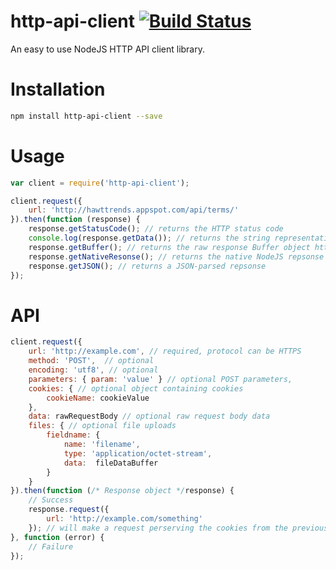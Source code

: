# http-api-client [![Build Status](https://travis-ci.org/conde-nast-international/http-api-client.png?branch=master)](https://travis-ci.org/conde-nast-international/http-api-client)

An easy to use NodeJS HTTP API client library.

# Installation

```bash
npm install http-api-client --save
```

# Usage

```js
var client = require('http-api-client');

client.request({
    url: 'http://hawttrends.appspot.com/api/terms/'
}).then(function (response) {
    response.getStatusCode(); // returns the HTTP status code
    console.log(response.getData()); // returns the string representation of the response body
    response.getBuffer(); // returns the raw response Buffer object http://nodejs.org/api/buffer.html
    response.getNativeResonse(); // returns the native NodeJS repsonse object
    response.getJSON(); // returns a JSON-parsed repsonse
});
```

# API

```js
client.request({
    url: 'http://example.com', // required, protocol can be HTTPS
    method: 'POST',  // optional
    encoding: 'utf8', // optional
    parameters: { param: 'value' } // optional POST parameters,
    cookies: { // optional object containing cookies
        cookieName: cookieValue
    },
    data: rawRequestBody // optional raw request body data
    files: { // optional file uploads
        fieldname: {
            name: 'filename',
            type: 'application/octet-stream',
            data:  fileDataBuffer
        }
    }
}).then(function (/* Response object */response) {
    // Success
    response.request({
        url: 'http://example.com/something'
    }); // will make a request perserving the cookies from the previous request
}, function (error) {
    // Failure
});
```

